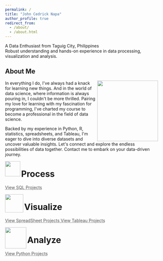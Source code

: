 ```yaml
---
permalink: /
title: "John Cedrick Napa"
author_profile: true
redirect_from:
  - /about/
  - /about.html
---
```


A Data Enthusiast from Taguig City, Philippines  
Robust understanding and hands-on experience in data processing, visualization and analysis.

## About Me

<img align="right" width="200" src="https://johnnapa.github.io/images/new/Bg_1.png" />
In everything I do, I've always had a knack for learning new things. And in the world of data science, where information is always pouring in, I couldn't be more thrilled. Pairing my love for learning with my fascination for programming, I've charted my course to become a professional in the field of data science.

Backed by my experience in Python, R, statistics, spreadsheets, and Tableau, I'm eager to dive into diverse datasets and uncover valuable insights. Let's connect and explore the endless possibilities of data together. Contact me to embark on your data-driven journey.

<img align="left" width="50" src="https://johnnapa.github.io/images/new/chart_3.png" />

# Process

<a href="https://johnnapa.github.io//portfolio/sql_projects" style="color: #545454; text-decoration: underline;text-decoration-style: dotted;">View SQL Projects </a>

<img align="left" width="60" src="https://johnnapa.github.io/images/new/chart_2.png" />

# Visualize

<a href="https://johnnapa.github.io//portfolio/spreadsheet_projects" style="color: #545454; text-decoration: underline;text-decoration-style: dotted;">View SpreadSheet Projects </a>
<a href="https://johnnapa.github.io//portfolio/tableau_projects" style="color: #545454; text-decoration: underline;text-decoration-style: dotted;">View Tableau Projects </a>

<img align="left" width="70" src="https://johnnapa.github.io/images/new/chart_1.png" />

# Analyze

<a href="https://johnnapa.github.io//portfolio/python_projects" style="color: #545454; text-decoration: underline;text-decoration-style: dotted;">View Python Projects </a>
